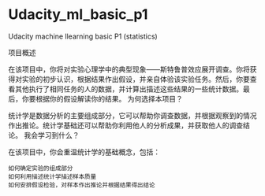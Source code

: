 # Udacity_ml_basic_p1
Udacity machine llearning basic P1 (statistics)

项目概述

在该项目中，你将对实验心理学中的典型现象——斯特鲁普效应展开调查。你将获得对实验的初步认识，根据结果作出假设，并亲自体验该实验任务。然后，你要查看其他执行了相同任务的人的数据，并计算出描述这些结果的一些统计数据。最后，你要根据你的假设解读你的结果。
为何选择本项目？

统计学是数据分析的主要组成部分，它可以帮助你调查数据，并根据观察到的情况作出推论。统计学基础还可以帮助你利用他人的分析成果，并获取他人的调查结论。
我会学习到什么？

在该项目中，你会重温统计学的基础概念，包括：

    如何确定实验的组成部分
    如何利用描述统计学描述样本质量
    如何安排假设检验，对样本作出推论并根据结果得出结论

